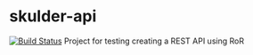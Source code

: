skulder-api
===========
[![Build Status](https://travis-ci.org/gish/skulder-api.svg)](https://travis-ci.org/gish/skulder-api)
Project for testing creating a REST API using RoR
